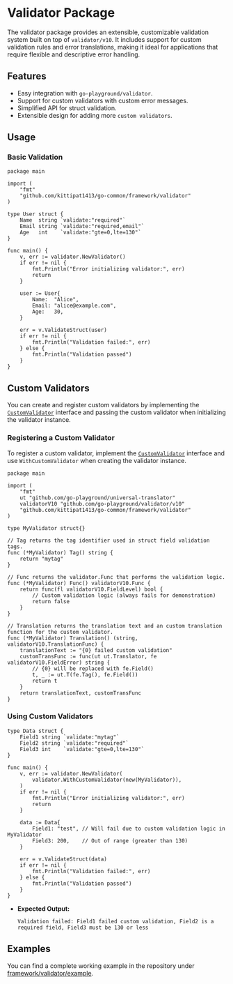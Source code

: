 # Validator Package
The validator package provides an extensible, customizable validation system built on top of `validator/v10`. It includes support for custom validation rules and error translations, making it ideal for applications that require flexible and descriptive error handling.

## Features
- Easy integration with `go-playground/validator`.
- Support for custom validators with custom error messages.
- Simplified API for struct validation.
- Extensible design for adding more `custom validators`.

## Usage

### Basic Validation
```golang
package main

import (
    "fmt"
    "github.com/kittipat1413/go-common/framework/validator"
)

type User struct {
    Name  string `validate:"required"`
    Email string `validate:"required,email"`
    Age   int    `validate:"gte=0,lte=130"`
}

func main() {
    v, err := validator.NewValidator()
    if err != nil {
        fmt.Println("Error initializing validator:", err)
        return
    }

    user := User{
        Name:  "Alice",
        Email: "alice@example.com",
        Age:   30,
    }

    err = v.ValidateStruct(user)
    if err != nil {
        fmt.Println("Validation failed:", err)
    } else {
        fmt.Println("Validation passed")
    }
}
```
## Custom Validators
You can create and register custom validators by implementing the [`CustomValidator`](custom_validator.go) interface and passing the custom validator when initializing the validator instance.

### Registering a Custom Validator
To register a custom validator, implement the [`CustomValidator`](custom_validator.go) interface and use `WithCustomValidator` when creating the validator instance.
```golang
package main

import (
    "fmt"
    ut "github.com/go-playground/universal-translator"
    validatorV10 "github.com/go-playground/validator/v10"
    "github.com/kittipat1413/go-common/framework/validator"
)

type MyValidator struct{}

// Tag returns the tag identifier used in struct field validation tags.
func (*MyValidator) Tag() string {
    return "mytag"
}

// Func returns the validator.Func that performs the validation logic.
func (*MyValidator) Func() validatorV10.Func {
    return func(fl validatorV10.FieldLevel) bool {
        // Custom validation logic (always fails for demonstration)
        return false
    }
}

// Translation returns the translation text and an custom translation function for the custom validator.
func (*MyValidator) Translation() (string, validatorV10.TranslationFunc) {
    translationText := "{0} failed custom validation"
    customTransFunc := func(ut ut.Translator, fe validatorV10.FieldError) string {
        // {0} will be replaced with fe.Field()
        t, _ := ut.T(fe.Tag(), fe.Field())
        return t
    }
    return translationText, customTransFunc
}
```

### Using Custom Validators

```golang
type Data struct {
    Field1 string `validate:"mytag"`
    Field2 string `validate:"required"`
    Field3 int    `validate:"gte=0,lte=130"`
}

func main() {
    v, err := validator.NewValidator(
        validator.WithCustomValidator(new(MyValidator)),
    )
    if err != nil {
        fmt.Println("Error initializing validator:", err)
        return
    }

    data := Data{
        Field1: "test", // Will fail due to custom validation logic in MyValidator
        Field3: 200,    // Out of range (greater than 130)
    }

    err = v.ValidateStruct(data)
    if err != nil {
        fmt.Println("Validation failed:", err)
    } else {
        fmt.Println("Validation passed")
    }
}
```
- **Expected Output:**
    ```
    Validation failed: Field1 failed custom validation, Field2 is a required field, Field3 must be 130 or less
    ```

## Examples
You can find a complete working example in the repository under [framework/validator/example](example/).